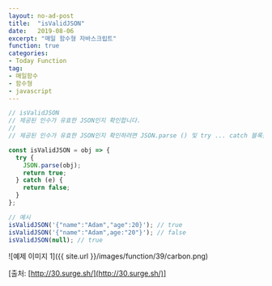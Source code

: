 ```yaml
---
layout: no-ad-post
title:  "isValidJSON"
date:   2019-08-06
excerpt: "매일 함수형 자바스크립트"
function: true
categories:
- Today Function
tag:
- 매일함수
- 함수형
- javascript
---
```


```javascript
// isValidJSON
// 제공된 인수가 유효한 JSON인지 확인합니다.
// 
// 제공된 인수가 유효한 JSON인지 확인하려면 JSON.parse () 및 try ... catch 블록을 사용하십시오.

const isValidJSON = obj => {
  try {
    JSON.parse(obj);
    return true;
  } catch (e) {
    return false;
  }
};

// 예시
isValidJSON('{"name":"Adam","age":20}'); // true
isValidJSON('{"name":"Adam",age:"20"}'); // false
isValidJSON(null); // true
```

![예제 이미지 1]({{ site.url }}/images/function/39/carbon.png)

[출처: [http://30.surge.sh/](http://30.surge.sh/)]
